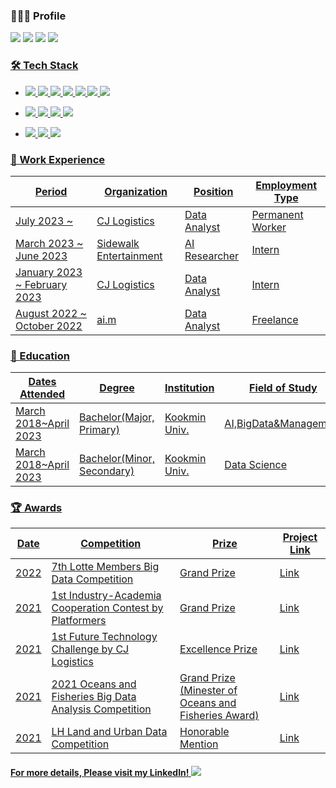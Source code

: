 ### 🙍🏻‍♂️ Profile
 <a href="https://www.instagram.com/jin_kwonu/" target="_blank"><img src="https://img.shields.io/badge/Instagram-ff69b4?style=flat&logo=Instagram&logoColor=white"/></a> <img src="https://img.shields.io/badge/kyja4639@naver.com-03C75A?style=flat&logo=Naver&logoColor=white"/> <a href="https://www.linkedin.com/in/rnjsdb72" target="_blank"><img src="https://img.shields.io/badge/LinkedIn-0A66C2?style=flat&logo=LinkedIn&logoColor=white"/></a> <a href="https://velog.io/@rnjsdb72" target="_blank"><img src="https://img.shields.io/badge/Blog-20C997?style=flat&logo=Velog&logoColor=white"/>

### 🛠 Tech Stack
- <img src="https://img.shields.io/badge/Python-111111?style=flat&logo=Python&logoColor=white"/> <img src="https://img.shields.io/badge/Pytorch-EE4C2C?style=flat&logo=Pytorch&logoColor=white"/> <img src="https://img.shields.io/badge/SQL-4479A1?style=flat&logo=MySQL&logoColor=white"/> <img src="https://img.shields.io/badge/Git-F05032?style=flat&logo=Git&logoColor=white"/> <img src="https://img.shields.io/badge/Tableau-E97627?style=flat&logo=Tableau&logoColor=white"/> <img src="https://img.shields.io/badge/Docker-2496ED?style=flat&logo=Docker&logoColor=white"/> <img src="https://img.shields.io/badge/Conda-44A833?style=flat&logo=Anaconda&logoColor=white"/>
- <img src="https://img.shields.io/badge/Github-181717?style=flat&logo=Github&logoColor=white"/> <img src="https://img.shields.io/badge/Teams-6264A7?style=flat&logo=MicrosoftTeams&logoColor=white"/> <img src="https://img.shields.io/badge/Slack-4A154B?style=flat&logo=Slack&logoColor=white"/> <img src="https://img.shields.io/badge/Notion-000000?style=flat&logo=Notion&logoColor=white"/>

- <img src="https://img.shields.io/badge/Window-0078D6?style=flat&logo=Windows&logoColor=white"/> <img src="https://img.shields.io/badge/Mac-000000?style=flat&logo=Macos&logoColor=white"/> <img src="https://img.shields.io/badge/Linux-FCC624?style=flat&logo=Linux&logoColor=white"/>

### 💼 Work Experience
|Period|Organization|Position|Employment Type|
|-|-|-|-|
|July 2023 ~ |CJ Logistics|Data Analyst|Permanent Worker|
|March 2023 ~ June 2023|Sidewalk Entertainment|AI Researcher|Intern|
|January 2023 ~ February 2023|CJ Logistics|Data Analyst|Intern|
|August 2022 ~ October 2022|ai.m|Data Analyst|Freelance|

### 📝 Education
|Dates Attended|Degree|Institution|Field of Study|Remarks|
|-|-|-|-|-|
|March 2018~April 2023|Bachelor(Major, Primary)|Kookmin Univ.|AI,BigData&Management||
|March 2018~April 2023|Bachelor(Minor, Secondary)|Kookmin Univ.|Data Science||

### 🏆 Awards
|Date|Competition|Prize|Project Link|
|-|-|-|-|
|2022|7th Lotte Members Big Data Competition|Grand Prize|<a href="https://github.com/rnjsdb72/2022_LotteMembers_BigData_Competition" target="_blank">Link</a>|
|2021|1st Industry-Academia Cooperation Contest by Platformers|Grand Prize|<a href="https://github.com/rnjsdb72/competition/tree/master/%EC%82%B0%ED%95%99%EC%97%B0%EA%B3%84%EA%B3%B5%EB%AA%A8%EC%A0%84(%ED%94%8C%EB%9E%AB%ED%8F%AC%EB%A8%B8%EC%8A%A4)" target="_blank">Link</a>|
|2021|1st Future Technology Challenge by CJ Logistics|Excellence Prize|<a href="https://github.com/rnjsdb72/competition/tree/master/2021%20CJ%EB%8C%80%ED%95%9C%ED%86%B5%EC%9A%B4%20%EB%AF%B8%EB%9E%98%EA%B8%B0%EC%88%A0%20%EC%B1%8C%EB%A6%B0%EC%A7%80" target="_blank">Link</a>|
|2021|2021 Oceans and Fisheries Big Data Analysis Competition|Grand Prize<br>(Minester of Oceans and Fisheries Award)|<a href="https://github.com/rnjsdb72/competition/tree/master/2021%20%ED%95%B4%EC%96%91%EC%88%98%EC%82%B0%20%EB%B9%85%EB%8D%B0%EC%9D%B4%ED%84%B0%20%EB%B6%84%EC%84%9D%20%EA%B2%BD%EC%A7%84%EB%8C%80%ED%9A%8C" target="_blank">Link</a>|
|2021|LH Land and Urban Data Competition|Honorable Mention|<a href="https://github.com/rnjsdb72/competition/tree/master/2021%20LH%20%EA%B5%AD%ED%86%A0%EB%8F%84%EC%8B%9C%20%EB%8D%B0%EC%9D%B4%ED%84%B0%20%EA%B2%BD%EC%A7%84%EB%8C%80%ED%9A%8C" target="_blank">Link</a>|

#### For more details, Please visit my LinkedIn! <a href="https://www.linkedin.com/in/rnjsdb72" target="_blank"><img src="https://img.shields.io/badge/LinkedIn-0A66C2?&logo=LinkedIn&logoColor=white"/></a>

